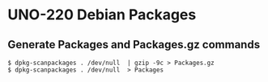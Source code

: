 # UNO-220 Debian Packages

## Generate Packages and Packages.gz commands

```
$ dpkg-scanpackages . /dev/null  | gzip -9c > Packages.gz
$ dpkg-scanpackages . /dev/null  > Packages
```


